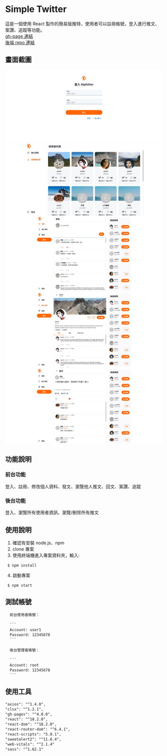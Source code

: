 # Simple Twitter

這是一個使用 React 製作的簡易版推特，使用者可以註冊帳號，登入進行推文、案讚、追蹤等功能。<br>
[gh-page 連結](https://magic9701.github.io/Simple-Twitter/) <br>
[後端 repo 連結](https://github.com/av124773/twitter-api-2020) <br>

## 畫面截圖

![](./public/screenShot-001.jpg)
![](./public/screenShot-002.jpg)
![](./public/screenShot-003.jpg)
![](./public/screenShot-004.jpg)
![](./public/screenShot-005.jpg)

## 功能說明

### 前台功能

登入、註冊、修改個人資料、發文、瀏覽他人推文、回文、案讚、追蹤

### 後台功能

登入、瀏覽所有使用者資訊、瀏覽/刪除所有推文

## 使用說明

1. 確認有安裝 node.js、npm
2. clone 專案
3. 使用終端機進入專案資料夾，輸入:

```
 $ npm install
```

4. 啟動專案

```
 $ npm start
```

## 測試帳號

      前台使用者帳號：

      ```
      Account: user1
      Password: 12345678
      ```

      後台管理者帳號：

      ```
      Account: root
      Password: 12345678
      ```

## 使用工具

    "axios": "^1.4.0",
    "clsx": "^1.2.1",
    "gh-pages": "^4.0.0",
    "react": "^18.2.0",
    "react-dom": "^18.2.0",
    "react-router-dom": "^6.4.1",
    "react-scripts": "5.0.1",
    "sweetalert2": "^11.6.4",
    "web-vitals": "^2.1.4"
    "sass": "^1.62.1"
